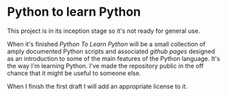 # Python to learn Python

This project is in its inception stage so it's not ready for general
use.

When it's finished _Python To Learn Python_ will be a small collection
of amply documented Python scripts and associated _github pages_
designed as an introduction to some of the main features of the Python
language. It's the way I'm learning Python. I've made the repository
public in the off chance that it might be useful to someone else.

When I finish the first draft I will add an appropriate license to it.
